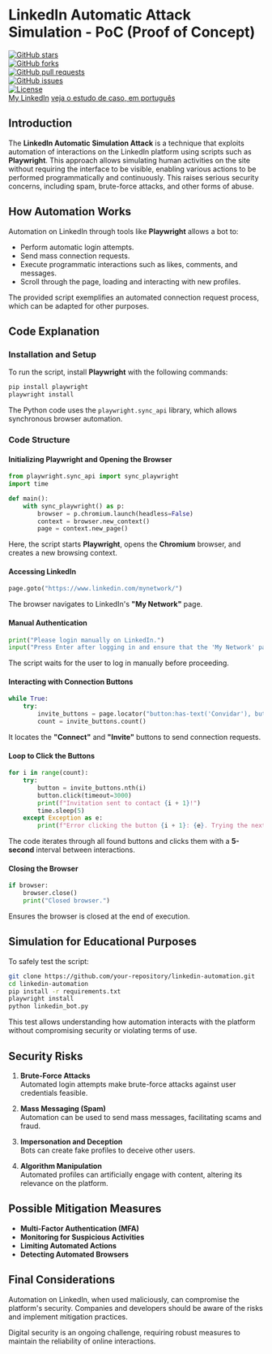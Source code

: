 # LinkedIn Automatic Attack Simulation - PoC (Proof of Concept)

[![GitHub stars](https://img.shields.io/github/stars/azurejoga/Linkedin-Automatic-Attack-Simulation?style=social)](https://github.com/azurejoga/Linkedin-Automatic-Attack-Simulation/stargazers)  
[![GitHub forks](https://img.shields.io/github/forks/azurejoga/Linkedin-Automatic-Attack-Simulation?style=social)](https://github.com/azurejoga/Linkedin-Automatic-Attack-Simulation/network)  
[![GitHub pull requests](https://img.shields.io/github/issues-pr/azurejoga/Linkedin-Automatic-Attack-Simulation)](https://github.com/azurejoga/Linkedin-Automatic-Attack-Simulation/pulls)  
[![GitHub issues](https://img.shields.io/github/issues/azurejoga/Linkedin-Automatic-Attack-Simulation)](https://github.com/azurejoga/Linkedin-Automatic-Attack-Simulation/issues)  
[![License](https://img.shields.io/github/license/azurejoga/Linkedin-Automatic-Attack-Simulation)](https://opensource.org/licenses/GPL-3.0)  
[My LinkedIn](https://www.linkedin.com/in/juan-mathews-rebello-santos-/)
[veja o estudo de caso, em português](https://github.com/azurejoga/Linkedin-Automatic-Attack-Simulation/blob/master/readme-pt_BR.md)

## Introduction

The **LinkedIn Automatic Simulation Attack** is a technique that exploits automation of interactions on the LinkedIn platform using scripts such as **Playwright**. This approach allows simulating human activities on the site without requiring the interface to be visible, enabling various actions to be performed programmatically and continuously. This raises serious security concerns, including spam, brute-force attacks, and other forms of abuse.

## How Automation Works

Automation on LinkedIn through tools like **Playwright** allows a bot to:

- Perform automatic login attempts.
- Send mass connection requests.
- Execute programmatic interactions such as likes, comments, and messages.
- Scroll through the page, loading and interacting with new profiles.

The provided script exemplifies an automated connection request process, which can be adapted for other purposes.

## Code Explanation

### Installation and Setup

To run the script, install **Playwright** with the following commands:

```sh
pip install playwright
playwright install
```

The Python code uses the `playwright.sync_api` library, which allows synchronous browser automation.

### Code Structure

#### Initializing Playwright and Opening the Browser

```python
from playwright.sync_api import sync_playwright
import time

def main():
    with sync_playwright() as p:
        browser = p.chromium.launch(headless=False)
        context = browser.new_context()
        page = context.new_page()
```

Here, the script starts **Playwright**, opens the **Chromium** browser, and creates a new browsing context.

#### Accessing LinkedIn

```python
page.goto("https://www.linkedin.com/mynetwork/")
```

The browser navigates to LinkedIn's **"My Network"** page.

#### Manual Authentication

```python
print("Please login manually on LinkedIn.")
input("Press Enter after logging in and ensure that the 'My Network' page is loaded.")
```

The script waits for the user to log in manually before proceeding.

#### Interacting with Connection Buttons

```python
while True:
    try:
        invite_buttons = page.locator("button:has-text('Convidar'), button:has-text('Conectar')")
        count = invite_buttons.count()
```

It locates the **"Connect"** and **"Invite"** buttons to send connection requests.

#### Loop to Click the Buttons

```python
for i in range(count):
    try:
        button = invite_buttons.nth(i)
        button.click(timeout=3000)
        print(f"Invitation sent to contact {i + 1}!")
        time.sleep(5)
    except Exception as e:
        print(f"Error clicking the button {i + 1}: {e}. Trying the next...")
```

The code iterates through all found buttons and clicks them with a **5-second** interval between interactions.

#### Closing the Browser

```python
if browser:
    browser.close()
    print("Closed browser.")
```

Ensures the browser is closed at the end of execution.

## Simulation for Educational Purposes

To safely test the script:

```sh
git clone https://github.com/your-repository/linkedin-automation.git
cd linkedin-automation
pip install -r requirements.txt
playwright install
python linkedin_bot.py
```

This test allows understanding how automation interacts with the platform without compromising security or violating terms of use.

## Security Risks

1. **Brute-Force Attacks**  
   Automated login attempts make brute-force attacks against user credentials feasible.

2. **Mass Messaging (Spam)**  
   Automation can be used to send mass messages, facilitating scams and fraud.

3. **Impersonation and Deception**  
   Bots can create fake profiles to deceive other users.

4. **Algorithm Manipulation**  
   Automated profiles can artificially engage with content, altering its relevance on the platform.

## Possible Mitigation Measures

- **Multi-Factor Authentication (MFA)**
- **Monitoring for Suspicious Activities**
- **Limiting Automated Actions**
- **Detecting Automated Browsers**

## Final Considerations

Automation on LinkedIn, when used maliciously, can compromise the platform's security. Companies and developers should be aware of the risks and implement mitigation practices.

Digital security is an ongoing challenge, requiring robust measures to maintain the reliability of online interactions.

